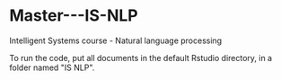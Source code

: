 # Master---IS-NLP
Intelligent Systems course - Natural language processing

To run the code, put all documents in the default Rstudio directory, in a folder named "IS NLP".
